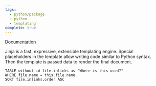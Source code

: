 ```yaml
---
tags:
  - python/package
  - python
  - templating
complete: true
---
```

[Documentation](https://jinja.palletsprojects.com/en/stable/)

Jinja is a fast, expressive, extensible templating engine. Special placeholders in the template allow writing code similar to Python syntax. Then the template is passed data to render the final document.

```dataview
TABLE without id file.inlinks as "Where is this used?"
WHERE file.name = this.file.name
SORT file.inlinks.order ASC 
```